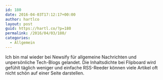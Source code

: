 ```yaml
---
id: 180
date: 2016-04-03T17:12:17+00:00
author: hartlco
layout: post
guid: https://hartl.co/?p=180
permalink: /2016/04/03/180/
categories:
  - Allgemein
---
```

Ich bin mal wieder bei Newsify für allgemeine Nachrichten und unpersönliche Tech-Blogs gelandet. Die Inhaltsdichte bei Flipboard wird gefühlt täglich weniger und einfache RSS-Reeder können viele Artikel oft nicht schön auf einer Seite darstellen.